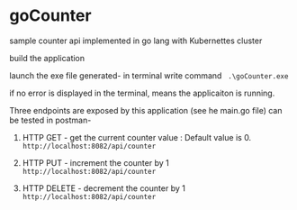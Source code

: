 # goCounter
sample counter api implemented in go lang with Kubernettes cluster

build the application

launch the exe file generated-
in terminal write command `` .\goCounter.exe``

if no error is displayed in the terminal, means the applicaiton is running.

Three endpoints are exposed by this application (see he main.go file)
can be tested in postman-
1) HTTP GET - get the current counter value : Default value is 0. 
```http://localhost:8082/api/counter```

2) HTTP PUT - increment the counter by 1
```http://localhost:8082/api/counter```

3) HTTP DELETE - decrement the counter by 1
```http://localhost:8082/api/counter```